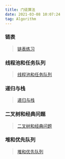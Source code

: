```yaml
---
title: 门徒算法
date: 2021-03-08 10:07:24
tag: Algorithm
---
```


### 链表
>[链表练习](/algorithm/Study/LinkedList "链表的练习")

### 线程池和任务队列
>[线程池和任务队列](/algorithm/Study/Queue "线程池和任务队列")

### 递归与栈
>[递归与栈](/algorithm/Study/Stack "递归与栈")

### 二叉树和经典问题
>[二叉树和经典问题](/algorithm/Study/BinaryTree "二叉树和经典问题")

### 堆和优先队列
>[堆和优先队列](/algorithm/Study/HeapAndPriorityQueue "堆和优先队列")